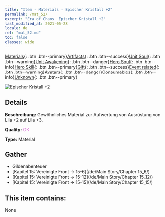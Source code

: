 ```yaml
---
title: "Item - Materials - Epischer Kristall +2"
permalink: /mat_52/
excerpt: "Era of Chaos  Epischer Kristall +2"
last_modified_at: 2021-05-28
locale: de
ref: "mat_52.md"
toc: false
classes: wide
---
```

 [Materials](/ItemsDE/){: .btn .btn--primary}[Artifacts](/ItemsDE/Artifacts/){: .btn .btn--success}[Unit Soul](/ItemsDE/UnitSoul/){: .btn .btn--warning}[Unit Awakening](/ItemsDE/UnitAwakening/){: .btn .btn--danger}[Hero Soul](/ItemsDE/HeroSoul/){: .btn .btn--info}[Hero Skill](/ItemsDE/HeroSkill/){: .btn .btn--primary}[Gift](/ItemsDE/Gift/){: .btn .btn--success}[Event related](/ItemsDE/Events/){: .btn .btn--warning}[Avatars](/ItemsDE/Avatars/){: .btn .btn--danger}[Consumables](/ItemsDE/Consumables/){: .btn .btn--info}[Unknown](/ItemsDE/Unknown/){: .btn .btn--primary}

 ![Epischer Kristall +2](/images/t/i_cailiao_shuijing2.png)

## Details
 **Beschreibung:** Gewöhnliches Material zur Aufwertung von Ausrüstung von Lila +2 auf Lila +3.

 **Quality:** <span style="color: #DA70D6">OK</span>

 **Type:** Material

## Gather

*    Gildenabenteuer 
*    [Kapitel 15: Vereinigte Front -> 15-6](/de/Main Story/Chapter 15_6/) 
*    [Kapitel 15: Vereinigte Front -> 15-12](/de/Main Story/Chapter 15_12/) 
*    [Kapitel 15: Vereinigte Front -> 15-15](/de/Main Story/Chapter 15_15/) 

## This item contains:

  None

